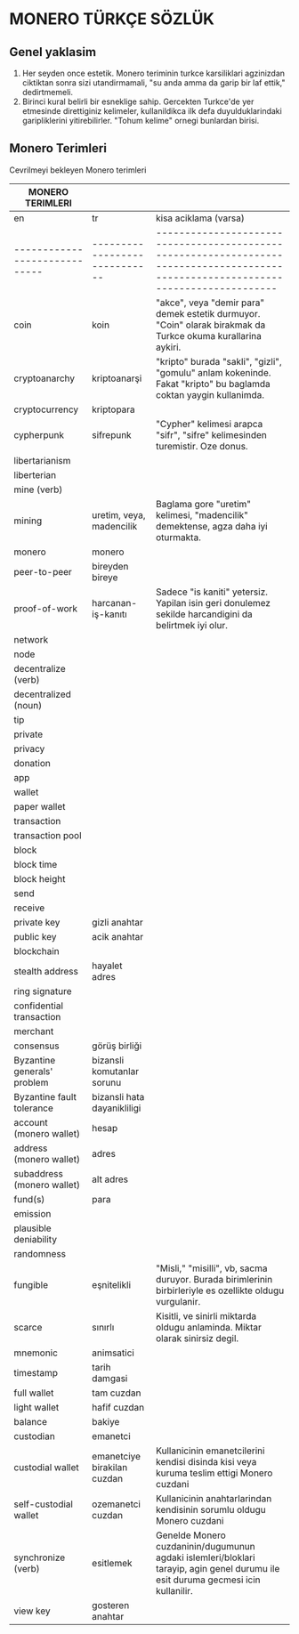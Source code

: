 # MONERO TÜRKÇE SÖZLÜK

## Genel yaklasim

1. Her seyden once estetik.  Monero teriminin turkce karsiliklari
   agzinizdan ciktiktan sonra sizi utandirmamali, "su anda amma da
   garip bir laf ettik," dedirtmemeli.
2. Birinci kural belirli bir esneklige sahip.  Gercekten Turkce'de yer
   etmesinde direttiginiz kelimeler, kullanildikca ilk defa
   duyulduklarindaki garipliklerini yitirebilirler.  "Tohum kelime"
   ornegi bunlardan birisi.

## Monero Terimleri

Cevrilmeyi bekleyen Monero terimleri

| MONERO TERIMLERI            |                             |                                                                                                                                   |
|-----------------------------|-----------------------------|-----------------------------------------------------------------------------------------------------------------------------------|
| en                          | tr                          | kisa aciklama (varsa)                                                                                                             |
|-----------------------------|-----------------------------|-----------------------------------------------------------------------------------------------------------------------------------|
| coin                        | koin                        | "akce", veya "demir para" demek estetik durmuyor.  "Coin" olarak birakmak da Turkce okuma kurallarina aykiri.                     |
| cryptoanarchy               | kriptoanarşi                | "kripto" burada "sakli", "gizli", "gomulu" anlam kokeninde.  Fakat "kripto" bu baglamda coktan yaygin kullanimda.                 |
| cryptocurrency              | kriptopara                  |                                                                                                                                   |
| cypherpunk                  | sifrepunk                   | "Cypher" kelimesi arapca "sifr", "sifre" kelimesinden turemistir.  Oze donus.                                                     |
| libertarianism              |                             |                                                                                                                                   |
| liberterian                 |                             |                                                                                                                                   |
| mine (verb)                 |                             |                                                                                                                                   |
| mining                      | uretim, veya, madencilik    | Baglama gore "uretim" kelimesi, "madencilik" demektense, agza daha iyi oturmakta.                                                 |
| monero                      | monero                      |                                                                                                                                   |
| peer-to-peer                | bireyden bireye             |                                                                                                                                   |
| proof-of-work               | harcanan-iş-kanıtı          | Sadece "is kaniti" yetersiz.  Yapilan isin geri donulemez sekilde harcandigini da belirtmek iyi olur.                             |
| network                     |                             |                                                                                                                                   |
| node                        |                             |                                                                                                                                   |
| decentralize (verb)         |                             |                                                                                                                                   |
| decentralized (noun)        |                             |                                                                                                                                   |
| tip                         |                             |                                                                                                                                   |
| private                     |                             |                                                                                                                                   |
| privacy                     |                             |                                                                                                                                   |
| donation                    |                             |                                                                                                                                   |
| app                         |                             |                                                                                                                                   |
| wallet                      |                             |                                                                                                                                   |
| paper wallet                |                             |                                                                                                                                   |
| transaction                 |                             |                                                                                                                                   |
| transaction pool            |                             |                                                                                                                                   |
| block                       |                             |                                                                                                                                   |
| block time                  |                             |                                                                                                                                   |
| block height                |                             |                                                                                                                                   |
| send                        |                             |                                                                                                                                   |
| receive                     |                             |                                                                                                                                   |
| private key                 | gizli anahtar               |                                                                                                                                   |
| public key                  | acik anahtar                |                                                                                                                                   |
| blockchain                  |                             |                                                                                                                                   |
| stealth address             | hayalet adres               |                                                                                                                                   |
| ring signature              |                             |                                                                                                                                   |
| confidential transaction    |                             |                                                                                                                                   |
| merchant                    |                             |                                                                                                                                   |
| consensus                   | görüş birliği               |                                                                                                                                   |
| Byzantine generals' problem | bizansli komutanlar sorunu  |                                                                                                                                   |
| Byzantine fault tolerance   | bizansli hata dayanikliligi |                                                                                                                                   |
| account (monero wallet)     | hesap                       |                                                                                                                                   |
| address (monero wallet)     | adres                       |                                                                                                                                   |
| subaddress (monero wallet)  | alt adres                   |                                                                                                                                   |
| fund(s)                     | para                        |                                                                                                                                   |
| emission                    |                             |                                                                                                                                   |
| plausible deniability       |                             |                                                                                                                                   |
| randomness                  |                             |                                                                                                                                   |
| fungible                    | eşnitelikli                 | "Misli," "misilli", vb, sacma duruyor.  Burada birimlerinin birbirleriyle es ozellikte oldugu vurgulanir.                         |
| scarce                      | sınırlı                     | Kisitli, ve sinirli miktarda oldugu anlaminda.  Miktar olarak sinirsiz degil.                                                     |
| mnemonic                    | animsatici                  |                                                                                                                                   |
| timestamp                   | tarih damgasi               |                                                                                                                                   |
| full wallet                 | tam cuzdan                  |                                                                                                                                   |
| light wallet                | hafif cuzdan                |                                                                                                                                   |
| balance                     | bakiye                      |                                                                                                                                   |
| custodian                   | emanetci                    |                                                                                                                                   |
| custodial wallet            | emanetciye birakilan cuzdan | Kullanicinin emanetcilerini kendisi disinda kisi veya kuruma teslim ettigi Monero cuzdani                                         |
| self-custodial wallet       | ozemanetci cuzdan           | Kullanicinin anahtarlarindan kendisinin sorumlu oldugu Monero cuzdani                                                             |
| synchronize (verb)          | esitlemek                   | Genelde Monero cuzdaninin/dugumunun agdaki islemleri/bloklari tarayip, agin genel durumu ile esit duruma gecmesi icin kullanilir. |
| view key                    | gosteren anahtar            |                                                                                                                                   |


